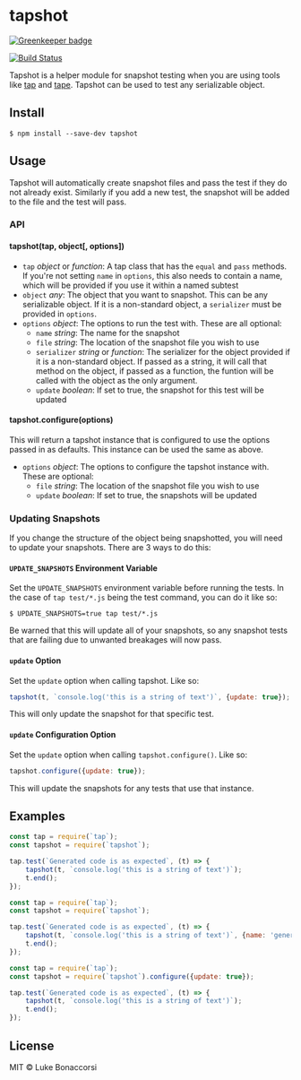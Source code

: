 # tapshot

[![Greenkeeper badge](https://badges.greenkeeper.io/lukeb-uk/tapshot.svg)](https://greenkeeper.io/)

[![Build Status](https://travis-ci.org/lukeb-uk/tapshot.svg?branch=master)](https://travis-ci.org/lukeb-uk/tapshot)

Tapshot is a helper module for snapshot testing when you are using tools like [tap](https://www.npmjs.com/package/tap) and [tape](https://www.npmjs.com/package/tape). Tapshot can be used to test any serializable object.

## Install
```
$ npm install --save-dev tapshot
```

## Usage
Tapshot will automatically create snapshot files and pass the test if they do not already exist. Similarly if you add a new test, the snapshot will be added to the file and the test will pass.

### API

#### tapshot(tap, object[, options])
- `tap` _object_ or _function_: A tap class that has the `equal` and `pass` methods. If you're not setting `name` in `options`, this also needs to contain a name, which will be provided if you use it within a named subtest
- `object` _any_: The object that you want to snapshot. This can be any serializable object. If it is a non-standard object, a `serializer` must be provided in `options`.
- `options` _object_: The options to run the test with. These are all optional:
    + `name` _string_: The name for the snapshot
    + `file` _string_: The location of the snapshot file you wish to use
    + `serializer` _string_ or _function_: The serializer for the object provided if it is a non-standard object. If passed as a string, it will call that method on the object, if passed as a function, the funtion will be called with the object as the only argument.
    + `update` _boolean_: If set to true, the snapshot for this test will be updated

#### tapshot.configure(options)
This will return a tapshot instance that is configured to use the options passed in as defaults. This instance can be used the same as above.
- `options` _object_: The options to configure the tapshot instance with. These are optional:
    + `file` _string_: The location of the snapshot file you wish to use
    + `update` _boolean_: If set to true, the snapshots will be updated

### Updating Snapshots
If you change the structure of the object being snapshotted, you will need to update your snapshots. There are 3 ways to do this:

#### `UPDATE_SNAPSHOTS` Environment Variable
Set the `UPDATE_SNAPSHOTS` environment variable before running the tests. In the case of `tap test/*.js` being the test command, you can do it like so:

```
$ UPDATE_SNAPSHOTS=true tap test/*.js
```

Be warned that this will update all of your snapshots, so any snapshot tests that are failing due to unwanted breakages will now pass.

#### `update` Option
Set the `update` option when calling tapshot. Like so:

```js
tapshot(t, `console.log('this is a string of text')`, {update: true});
```

This will only update the snapshot for that specific test.

#### `update` Configuration Option
Set the `update` option when calling `tapshot.configure()`. Like so:

```js
tapshot.configure({update: true});
```

This will update the snapshots for any tests that use that instance.

## Examples

```js
const tap = require(`tap`);
const tapshot = require(`tapshot`);

tap.test(`Generated code is as expected`, (t) => {
    tapshot(t, `console.log('this is a string of text')`);
    t.end();
});
```

```js
const tap = require(`tap`);
const tapshot = require(`tapshot`);

tap.test(`Generated code is as expected`, (t) => {
    tapshot(t, `console.log('this is a string of text')`, {name: 'generated-code'});
    t.end();
});
```

```js
const tap = require(`tap`);
const tapshot = require(`tapshot`).configure({update: true});

tap.test(`Generated code is as expected`, (t) => {
    tapshot(t, `console.log('this is a string of text')`);
    t.end();
});
```

## License
MIT © Luke Bonaccorsi

